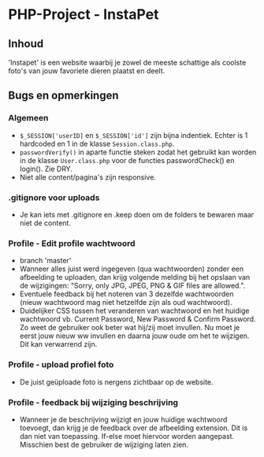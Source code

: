 # PHP-Project - InstaPet
## Inhoud
'Instapet' is een website waarbij je zowel de meeste schattige als coolste foto's van jouw favoriete dieren plaatst en deelt.
## Bugs en opmerkingen
### Algemeen
* `$_SESSION['userID]` en `$_SESSION['id']` zijn bijna indentiek. Echter is 1 hardcoded en 1 in de klasse `Session.class.php`.
* `passwordVerify()` in aparte functie steken zodat het gebruikt kan worden in de klasse `User.class.php` voor de functies passwordCheck() en login(). Zie DRY.
* Niet alle content/pagina's zijn responsive.
### .gitignore voor uploads
* Je kan iets met .gitignore en .keep doen om de folders te bewaren maar niet de content.
### Profile - Edit profile wachtwoord
* branch 'master'
* Wanneer alles juist werd ingegeven (qua wachtwoorden) zonder een afbeelding te uploaden, dan krijg volgende melding bij het opslaan van de wijzigingen: "Sorry, only JPG, JPEG, PNG & GIF files are allowed.".
* Eventuele feedback bij het noteren van 3 dezelfde wachtwoorden (nieuw wachtwoord mag niet hetzelfde zijn als oud wachtwoord).
* Duidelijker CSS tussen het veranderen van wachtwoord en het huidige wachtwoord vb. Current Password, New Password & Confirm Password. Zo weet de gebruiker ook beter wat hij/zij moet invullen. Nu moet je eerst jouw nieuw ww invullen en daarna jouw oude om het te wijzigen. Dit kan verwarrend zijn.
### Profile - upload profiel foto
* De juist geüploade foto is nergens zichtbaar op de website.
### Profile - feedback bij wijziging beschrijving
* Wanneer je de beschrijving wijzigt en jouw huidige wachtwoord toevoegt, dan krijg je de feedback over de afbeelding extension. Dit is dan niet van toepassing. If-else moet hiervoor worden aangepast. Misschien best de gebruiker de wijziging laten zien.
